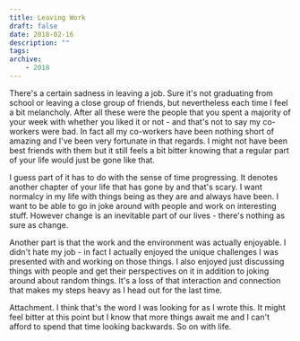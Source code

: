 ```yaml
---
title: Leaving Work
draft: false
date: 2018-02-16
description: ""
tags:
archive:
    - 2018
---
```


There's a certain sadness in leaving a job. Sure it's not graduating from school or leaving a close group of friends, but nevertheless each time I feel a bit melancholy. After all these were the people that you spent a majority of your week with whether you liked it or not - and that's not to say my co-workers were bad. In fact all my co-workers have been nothing short of amazing and I've been very fortunate in that regards. I might not have been best friends with them but it still feels a bit bitter knowing that a regular part of your life would just be gone like that.

<!-- more -->

I guess part of it has to do with the sense of time progressing. It denotes another chapter of your life that has gone by and that's scary. I want normalcy in my life with things being as they are and always have been. I want to be able to go in joke around with people and work on interesting stuff. However change is an inevitable part of our lives - there's nothing as sure as change.

Another part is that the work and the environment was actually enjoyable. I didn't hate my job - in fact I actually enjoyed the unique challenges I was presented with and working on those things. I also enjoyed just discussing things with people and get their perspectives on it in addition to joking around about random things. It's a loss of that interaction and connection that makes my steps heavy as I head out for the last time.

Attachment. I think that's the word I was looking for as I wrote this. It might feel bitter at this point but I know that more things await me and I can't afford to spend that time looking backwards. So on with life.
